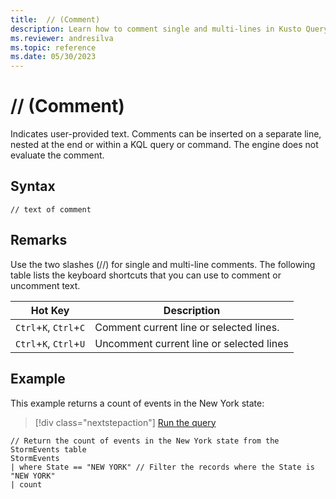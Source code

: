 ```yaml
---
title:  // (Comment)
description: Learn how to comment single and multi-lines in Kusto Query Language.
ms.reviewer: andresilva
ms.topic: reference
ms.date: 05/30/2023
---
```

# // (Comment)

Indicates user-provided text. Comments can be inserted on a separate line, nested at the end or within a KQL query or command. The engine does not evaluate the comment. 

## Syntax

```kusto
// text of comment
```

## Remarks

Use the two slashes (//) for single and multi-line comments. The following table lists the keyboard shortcuts that you can use to comment or uncomment text.

| Hot Key  | Description  |
| ------------ | ------------ |
| `Ctrl`+`K`, `Ctrl`+`C`  | Comment current line or selected lines.  |
| `Ctrl`+`K`, `Ctrl`+`U`  | Uncomment current line or selected lines  |

## Example

This example returns a count of events in the New York state:

> [!div class="nextstepaction"]
> <a href="https://dataexplorer.azure.com/clusters/help/databases/Samples?query=H4sIAAAAAAAAA02OMQ6DMBAEe16x4gN+ASVpIhGJFBElIYuwAj7pfECTxyfGKWhHO6N1Di1t1QCbiEHWYJAR3BgswmfccEcn+ka03ohRZTn43USXOk+tf84sTqT4YJ+oaZWkqkLZ1A90t/Zawjlc/GzUo6McRF/xv8/l5Ph4cn69494XVG+MV7IAAAA=" target="_blank">Run the query</a>

```kusto
// Return the count of events in the New York state from the StormEvents table
StormEvents
| where State == "NEW YORK" // Filter the records where the State is "NEW YORK"
| count
```